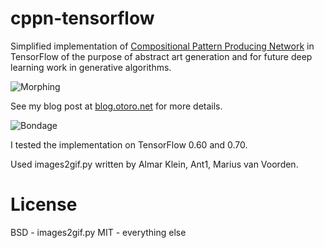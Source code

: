 # cppn-tensorflow

Simplified implementation of [Compositional Pattern Producing Network](https://en.wikipedia.org/wiki/Compositional_pattern-producing_network) in TensorFlow of the purpose of abstract art generation and for future deep learning work in generative algorithms.

![Morphing](https://cdn.rawgit.com/hardmaru/cppn-tensorflow/master/examples/output.gif)

See my blog post at [blog.otoro.net](http://blog.otoro.net/2016/03/25/generating-abstract-patterns-with-tensorflow/) for more details.

![Bondage](https://cdn.rawgit.com/hardmaru/cppn-tensorflow/master/examples/tanh_anim_end.png)

I tested the implementation on TensorFlow 0.60 and 0.70.

Used images2gif.py written by Almar Klein, Ant1, Marius van Voorden.

# License

BSD - images2gif.py
MIT - everything else
